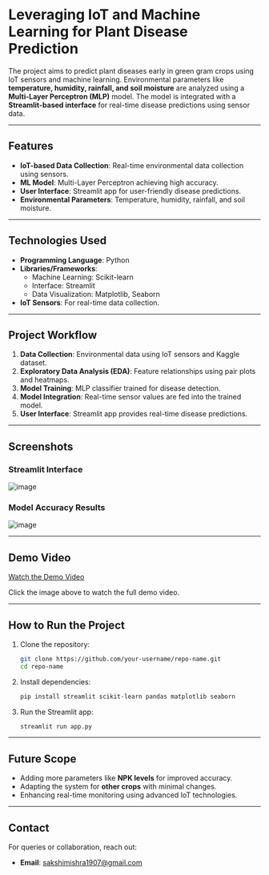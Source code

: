 # **Leveraging IoT and Machine Learning for Plant Disease Prediction**

The project aims to predict plant diseases early in green gram crops using IoT sensors and machine learning. Environmental parameters like **temperature, humidity, rainfall, and soil moisture** are analyzed using a **Multi-Layer Perceptron (MLP)** model. The model is integrated with a **Streamlit-based interface** for real-time disease predictions using sensor data.

---

## **Features**
- **IoT-based Data Collection**: Real-time environmental data collection using sensors.  
- **ML Model**: Multi-Layer Perceptron achieving high accuracy.  
- **User Interface**: Streamlit app for user-friendly disease predictions.  
- **Environmental Parameters**: Temperature, humidity, rainfall, and soil moisture.  

---

## **Technologies Used**
- **Programming Language**: Python  
- **Libraries/Frameworks**:  
   - Machine Learning: Scikit-learn  
   - Interface: Streamlit  
   - Data Visualization: Matplotlib, Seaborn  
- **IoT Sensors**: For real-time data collection.  

---

## **Project Workflow**
1. **Data Collection**: Environmental data using IoT sensors and Kaggle dataset.  
2. **Exploratory Data Analysis (EDA)**: Feature relationships using pair plots and heatmaps.  
3. **Model Training**: MLP classifier trained for disease detection.  
4. **Model Integration**: Real-time sensor values are fed into the trained model.  
5. **User Interface**: Streamlit app provides real-time disease predictions.  

---

## **Screenshots**

### **Streamlit Interface**
![image](https://github.com/user-attachments/assets/da04810f-a3f7-4a5c-9275-931e58a5bb00)


### **Model Accuracy Results**
![image](https://github.com/user-attachments/assets/69e36efe-4bdc-4ed9-958b-04fe50e32b19)


---

## **Demo Video**
[Watch the Demo Video](./Project_K%20(1).mp4)


Click the image above to watch the full demo video.

---

## **How to Run the Project**
1. Clone the repository:  
   ```bash
   git clone https://github.com/your-username/repo-name.git
   cd repo-name
   ```
2. Install dependencies:  
   ```bash
   pip install streamlit scikit-learn pandas matplotlib seaborn
   ```
3. Run the Streamlit app:  
   ```bash
   streamlit run app.py
   ```

---

## **Future Scope**
- Adding more parameters like **NPK levels** for improved accuracy.  
- Adapting the system for **other crops** with minimal changes.  
- Enhancing real-time monitoring using advanced IoT technologies.

---

## **Contact**
For queries or collaboration, reach out:  
- **Email**: sakshimishra1907@gmail.com  

